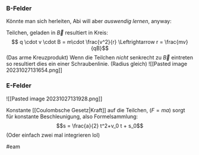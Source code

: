 ### B-Felder

Könnte man sich herleiten, Abi will aber _auswendig lernen_, anyway:

Teilchen, geladen in $\vec B$ resultiert in Kreis:
$$ q \cdot v \cdot B = m\cdot \frac{v^2}{r} \Leftrightarrow r = \frac{mv}{qB}$$
(Das arme Kreuzprodukt)
Wenn die Teilchen _nicht_ senkrecht zu $\vec B$ eintreten so resultiert dies ein einer Schraubenlinie.  (Radius gleich)
![[Pasted image 20231027131654.png]]

### E-Felder

![[Pasted image 20231027131928.png]]

Konstante [[Coulombsche Gesetz|Kraft]] auf die Teilchen, ($F = ma$) sorgt für konstante Beschleunigung, also Formelsammlung:
$$s = \frac{a}{2} t^2+v_0 t + s_0$$
(Oder einfach zwei mal integrieren lol)

#eam 